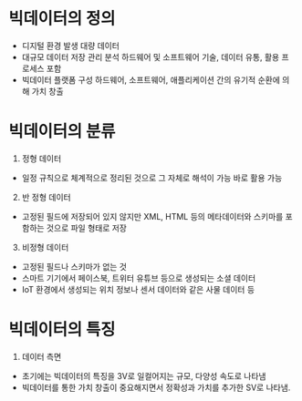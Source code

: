 # 빅데이터의 정의
- 디지털 환경 발생 대량 데이터
- 대규모 데이터 저장 관리 분석 하드웨어 및 소프트웨어 기술, 데이터 유통, 활용 프로세스 포함
- 빅데이터 플랫폼 구성 하드웨어, 소프트웨어, 애플리케이션 간의 유기적 순환에 의해 가치 창출

# 빅데이터의 분류
1. 정형 데이터
- 일정 규칙으로 체계적으로 정리된 것으로 그 자체로 해석이 가능 바로 활용 가능

2. 반 정형 데이터
- 고정된 필드에 저장되어 있지 않지만 XML,  HTML 등의 메타데이터와 스키마를 포함하는 것으로 파일 형태로 저장

3. 비정형 데이터
- 고정된 필드나 스키마가 없는 것
- 스마트 기기에서 페이스북, 트위터 유튜브 등으로 생성되는 소셜 데이터
- IoT 환경에서 생성되는 위치 정보나 센서 데이터와 같은 사물 데이터 등

# 빅데이터의 특징
1. 데이터 측면
- 초기에는 빅데이터의 특징을 3V로 일컬어지는 규모, 다양성 속도로 나타냄
- 빅데이터를 통한 가치 창출이 중요해지면서 정확성과 가치를 추가한 SV로 나타냄.
